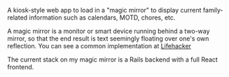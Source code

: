A kiosk-style web app to load in a "magic mirror" to display current family-related information such as calendars, MOTD, chores, etc. 

A magic mirror is a monitor or smart device running behind a two-way mirror, so that the end result is text seemingly floating over one's own reflection. You can see a common implementation at [Lifehacker](http://lifehacker.com/build-a-magic-mirror-with-a-raspberry-pi-and-an-old-mon-1750468358)

The current stack on my magic mirror is a Rails backend with a full React frontend.
